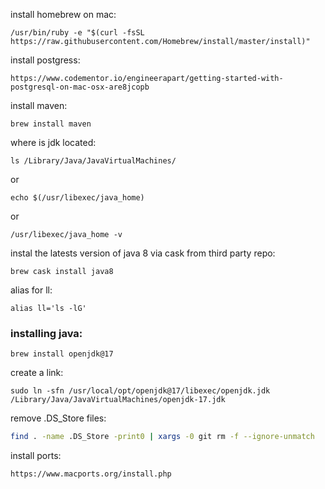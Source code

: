 install homebrew on mac:
```
/usr/bin/ruby -e "$(curl -fsSL https://raw.githubusercontent.com/Homebrew/install/master/install)"
```
install postgress:
```
https://www.codementor.io/engineerapart/getting-started-with-postgresql-on-mac-osx-are8jcopb
```
install maven:
```
brew install maven
```
where is jdk located:
```
ls /Library/Java/JavaVirtualMachines/
```
or
```
echo $(/usr/libexec/java_home)
```
or
```
/usr/libexec/java_home -v
```

instal the latests version of java 8 via cask from third party repo:
```
brew cask install java8
```

alias for ll:
```
alias ll='ls -lG'
```
### installing java:
```
brew install openjdk@17
```
create a link:
```
sudo ln -sfn /usr/local/opt/openjdk@17/libexec/openjdk.jdk /Library/Java/JavaVirtualMachines/openjdk-17.jdk
```
remove .DS_Store files:
```sh
find . -name .DS_Store -print0 | xargs -0 git rm -f --ignore-unmatch
```
install ports:
```
https://www.macports.org/install.php
```


